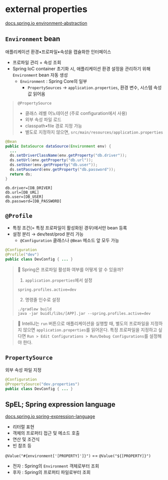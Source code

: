 # external properties

[docs.spring.io environment-abstraction](https://docs.spring.io/spring-framework/reference/core/beans/environment.html)

## `Environment` bean

애플리케이션 환경•프로파일•속성을 캡슐화한 인터페이스
- 프로파일 관리 + 속성 조회
- Spring IoC container 초기화 시, 애플리케이션 환경 설정을 관리하기 위해 `Environment` bean 자동 생성
  - `Environment` : Spring Core의 일부
    - `PropertySources` → `application.properties`, 환경 변수, 시스템 속성 값 읽어옴

> `@PropertySource`
>- 클래스 레벨 어노테이션 (주로 configuration에서 사용)
>- 외부 속성 파일 로드
>- classpath•file 경로 지정 가능
>- 별도로 지정하지 않으면, `src/main/resources/application.properties`

```java
@Bean
public DataSource dataSource(Environment env) {
  ...
  ds.setDriverClassName(env.getProperty("db.driver"));
  ds.setUrl(env.getProperty("db.url"));
  ds.setUser(env.getProperty("db.user"));
  ds.setPassword(env.getProperty("db.password"));
  return ds;
}
```

```properties
db.driver=[DB_DRIVER]
db.url=[DB_URL]
db.user=[DB_USER]
db.password=[DB_PASSWORD]
```

## `@Profile`

- 특정 조건(= 특정 프로파일이 활성화된 경우)에서만 bean 등록
- 설정 분리 → dev/test/prod 분리 가능
  - `@Configuration` 클래스나 `@Bean` 메소드 앞 모두 가능

```java
@Configuration
@Profile("dev")
public class DevConfig { ... }
```

> 🤔 Spring은 프로파일 활성화 여부를 어떻게 알 수 있을까?
>
> 1. `application.properties`에서 설정
> ```properties
> spring.profiles.active=dev
> ```
> 2. 명령줄 인수로 설정
> ```shell
> ./gradlew build
> java -jar buidl/libs/[APP].jar --spring.profiles.active=dev
> ```
 
> 🚨 IntelliJ는 `run` 버튼으로 애플리케이션을 실행할 때, 별도의 프로파일을 지정하지 않으면 `application.properties`를 읽어온다. 특정 프로파일을 지정하고 싶다면 `Run > Edit Configurations > Run/Debug Configurations`를 설정해야 한다.

## `PropertySource`
외부 속성 파일 지정
```java
@Configuration
@PropertySource("dev.properties")
public class DevConfig { ... }
```

## SpEL; Spring expression language

[docs.spring.io spring-expression-language](https://docs.spring.io/spring-framework/reference/core/expressions.html)
- 리터럴 표현
- 객체의 프로퍼티 접근 및 메소드 호출
- 연산 및 조건식
- 빈 참조 등

`@Value("#{environment['[PROPERTY]']}")` == `@Value("${[PROPERTY]}")`
- 전자 : Spring의 `Environment` 객체로부터 조회
- 후자 : Spring의 프로퍼티 파일로부터 조회